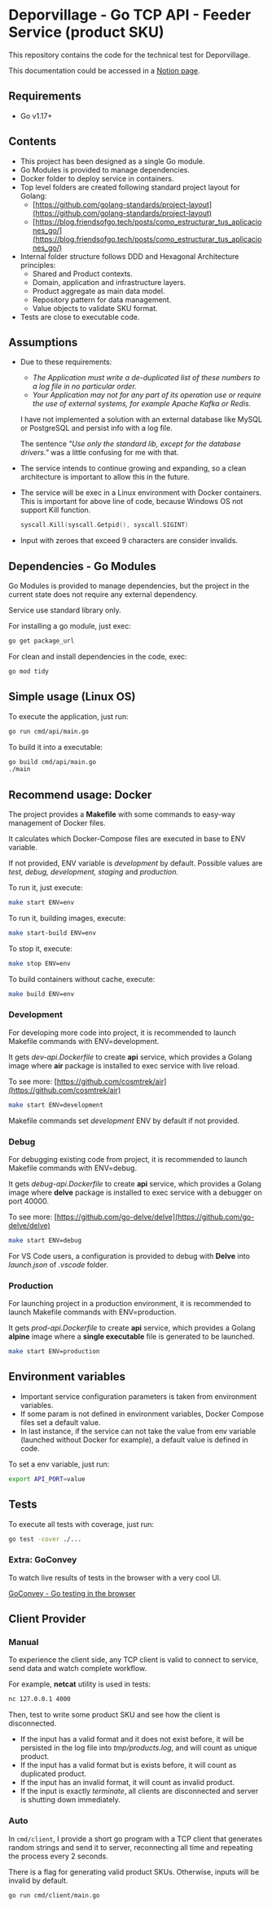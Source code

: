 # Deporvillage - Go TCP API - **Feeder Service (product SKU)**

This repository contains the code for the technical test for Deporvillage.

This documentation could be accessed in a [Notion page](https://manurua.notion.site/Technical-Test-Deporvillage-885b3520a43b488992dc7ac0bd061e3f).

## Requirements

- Go v1.17+

## Contents

- This project has been designed as a single Go module.
- Go Modules is provided to manage dependencies.
- Docker folder to deploy service in containers.
- Top level folders are created following standard project layout for Golang:
    - [https://github.com/golang-standards/project-layout](https://github.com/golang-standards/project-layout)
    - [https://blog.friendsofgo.tech/posts/como_estructurar_tus_aplicaciones_go/](https://blog.friendsofgo.tech/posts/como_estructurar_tus_aplicaciones_go/)
- Internal folder structure follows DDD and Hexagonal Architecture principles:
    - Shared and Product contexts.
    - Domain, application and infrastructure layers.
    - Product aggregate as main data model.
    - Repository pattern for data management.
    - Value objects to validate SKU format.
- Tests are close to executable code.

## Assumptions

- Due to these requirements:
    - *The Application must write a de-duplicated list of these numbers to a log file in no particular order.*
    - *Your Application may not for any part of its operation use or require the use of external systems, for example Apache Kafka or Redis.*

    I have not implemented a solution with an external database like MySQL or PostgreSQL and persist info with a log file.

    The sentence *"Use only the standard lib, except for the database drivers."* was a little confusing for me with that.

- The service intends to continue growing and expanding, so a clean architecture is important to allow this in the future.
- The service will be exec in a Linux environment with Docker containers. This is important for above line of code, because Windows OS not support Kill function.

    ```go
    syscall.Kill(syscall.Getpid(), syscall.SIGINT)
    ```

- Input with zeroes that exceed 9 characters are consider invalids.

## Dependencies - Go Modules

Go Modules is provided to manage dependencies, but the project in the current state does not require any external dependency.

Service use standard library only.

For installing a go module, just exec:

```bash
go get package_url
```

For clean and install dependencies in the code, exec:

```bash
go mod tidy
```

## Simple usage (Linux OS)

To execute the application, just run:

```bash
go run cmd/api/main.go
```

To build it into a executable:

```bash
go build cmd/api/main.go
./main
```

## Recommend usage: Docker

The project provides a **Makefile** with some commands to easy-way management of Docker files.

It calculates which Docker-Compose files are executed in base to ENV variable.

If not provided, ENV variable is *development* by default. Possible values are *test, debug, development, staging* and *production.*

To run it, just execute:

```bash
make start ENV=env
```

To run it, building images, execute:

```bash
make start-build ENV=env
```

To stop it, execute:

```bash
make stop ENV=env
```

To build containers without cache, execute:

```bash
make build ENV=env
```

### Development

For developing more code into project, it is recommended to launch Makefile commands with ENV=development.

It gets *dev-api.Dockerfile* to create **api** service, which provides a Golang image where **air** package is installed to exec service with live reload.

To see more: [https://github.com/cosmtrek/air](https://github.com/cosmtrek/air)

```bash
make start ENV=development
```

Makefile commands set *development* ENV by default if not provided.

### Debug

For debugging existing code from project, it is recommended to launch Makefile commands with ENV=debug.

It gets *debug-api.Dockerfile* to create **api** service, which provides a Golang image where **delve** package is installed to exec service with a debugger on port 40000.

To see more: [https://github.com/go-delve/delve](https://github.com/go-delve/delve)

```bash
make start ENV=debug
```

For VS Code users, a configuration is provided to debug with **Delve** into *launch.json* of *.vscode* folder.

### Production

For launching project in a production environment, it is recommended to launch Makefile commands with ENV=production.

It gets *prod-api.Dockerfile* to create **api** service, which provides a Golang **alpine** image where a **single executable** file is generated to be launched.

```bash
make start ENV=production
```

## Environment variables

- Important service configuration parameters is taken from environment variables.
- If some param is not defined in environment variables, Docker Compose files set a default value.
- In last instance, if the service can not take the value from env variable (launched without Docker for example), a default value is defined in code.

To set a env variable, just run:

```bash
export API_PORT=value
```

## Tests

To execute all tests with coverage, just run:

```bash
go test -cover ./...
```

### Extra: GoConvey

To watch live results of tests in the browser with a very cool UI.

[GoConvey - Go testing in the browser](http://goconvey.co/)

## Client Provider

### Manual

To experience the client side, any TCP client is valid to connect to service, send data and watch complete workflow.

For example, **netcat** utility is used in tests:

```bash
nc 127.0.0.1 4000
```

Then, test to write some product SKU and see how the client is disconnected.

- If the input has a valid format and it does not exist before, it will be persisted in the log file into *tmp/products.log*, and will count as unique product.
- If the input has a valid format but is exists before, it will count as duplicated product.
- If the input has an invalid format, it will count as invalid product.
- If the input is exactly *terminate*, all clients are disconnected and server is shutting down immediately.

### Auto

In `cmd/client`, I provide a short go program with a TCP client that generates random strings and send it to server, reconnecting all time and repeating the process every 2 seconds.

There is a flag for generating valid product SKUs. Otherwise, inputs will be invalid by default.

```bash
go run cmd/client/main.go
```
